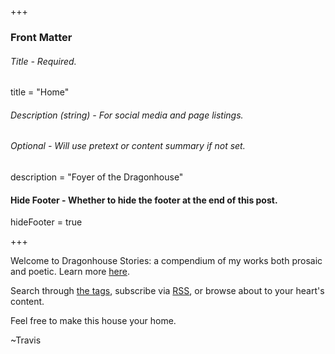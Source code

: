 +++
### Front Matter
###### Title - Required.
title = "Home"

###### Description (string) - For social media and page listings.
###### Optional - Will use pretext or content summary if not set.
description = "Foyer of the Dragonhouse"

#### Hide Footer - Whether to hide the footer at the end of this post.
hideFooter = true

+++

Welcome to Dragonhouse Stories: a compendium of my works both prosaic and poetic. Learn more [here](/about/).

Search through [the tags](/tags/), subscribe via [RSS](/rss/), or browse about to your heart's content.

Feel free to make this house your home.

~Travis